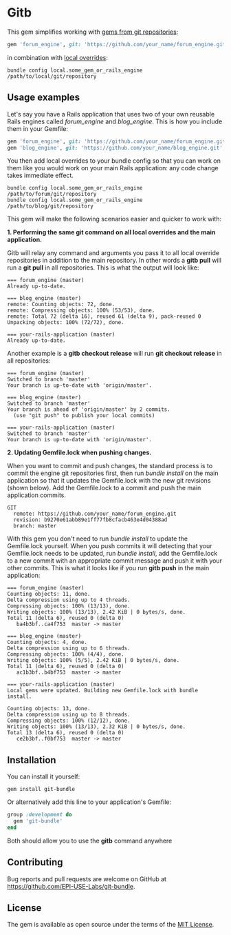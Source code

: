 # Gitb

This gem simplifies working with [gems from git repositories](http://bundler.io/v1.5/git.html):
```ruby
gem 'forum_engine', git: 'https://github.com/your_name/forum_engine.git', branch: :master
```
in combination with [local overrides](http://bundler.io/v1.5/git.html#local):
```shell
bundle config local.some_gem_or_rails_engine /path/to/local/git/repository
```

## Usage examples

Let's say you have a Rails application that uses two of your own reusable Rails engines called *forum_engine* and
*blog_engine*.  This is how you include them in your Gemfile:
```ruby
gem 'forum_engine', git: 'https://github.com/your_name/forum_engine.git', branch: :master
gem 'blog_engine', git: 'https://github.com/your_name/blog_engine.git', branch: :master
```

You then add local overrides to your bundle config so that you can work on them like you would work on your main Rails
application: any code change takes immediate effect.
```
bundle config local.some_gem_or_rails_engine /path/to/forum/git/repository
bundle config local.some_gem_or_rails_engine /path/to/blog/git/repository
```

This gem will make the following scenarios easier and quicker to work with:

**1. Performing the same git command on all local overrides and the main application.**

Gitb will relay any command and arguments you pass it to all local override repositories in addition to the main
repository.  In other words a **gitb pull** will run a **git pull** in all repositories.  This is what the output
will look like:
```
=== forum_engine (master)
Already up-to-date.

=== blog_engine (master)
remote: Counting objects: 72, done.
remote: Compressing objects: 100% (53/53), done.
remote: Total 72 (delta 16), reused 61 (delta 9), pack-reused 0
Unpacking objects: 100% (72/72), done.

=== your-rails-application (master)
Already up-to-date.
```

Another example is a **gitb checkout release** will run **git checkout release** in all repositories:
```
=== forum_engine (master)
Switched to branch 'master'
Your branch is up-to-date with 'origin/master'.

=== blog_engine (master)
Switched to branch 'master'
Your branch is ahead of 'origin/master' by 2 commits.
  (use "git push" to publish your local commits)

=== your-rails-application (master)
Switched to branch 'master'
Your branch is up-to-date with 'origin/master'.
```

**2. Updating Gemfile.lock when pushing changes.**

When you want to commit and push changes, the standard process is to commit the engine git repositories first, then
run *bundle install* on the main application so that it updates the Gemfile.lock with the new git revisions (shown
below).  Add the Gemfile.lock to a commit and push the main application commits.
```
GIT
  remote: https://github.com/your_name/forum_engine.git
  revision: b9270e61abb89e1ff77fb8cfacb463e4d04388ad
  branch: master
```

With this gem you don't need to run *bundle install* to update the Gemfile.lock yourself.  When you push commits it will
detecting that your Gemfile.lock needs to be updated, run *bundle install*, add the Gemfile.lock to a new commit with an
appropriate commit message and push it with your other commits.  This is what it looks like if you run **gitb push** in
the main application:

```
=== forum_engine (master)
Counting objects: 11, done.
Delta compression using up to 4 threads.
Compressing objects: 100% (13/13), done.
Writing objects: 100% (13/13), 2.42 KiB | 0 bytes/s, done.
Total 11 (delta 6), reused 0 (delta 0)
   ba4b3bf..ca4f753  master -> master

=== blog_engine (master)
Counting objects: 4, done.
Delta compression using up to 6 threads.
Compressing objects: 100% (4/4), done.
Writing objects: 100% (5/5), 2.42 KiB | 0 bytes/s, done.
Total 11 (delta 6), reused 0 (delta 0)
   ac1b3bf..b4bf753  master -> master

=== your-rails-application (master)
Local gems were updated. Building new Gemfile.lock with bundle install.

Counting objects: 13, done.
Delta compression using up to 8 threads.
Compressing objects: 100% (12/12), done.
Writing objects: 100% (13/13), 2.32 KiB | 0 bytes/s, done.
Total 13 (delta 6), reused 0 (delta 0)
   ce2b3bf..f0bf753  master -> master
```

## Installation

You can install it yourself:

```
gem install git-bundle
```

Or alternatively add this line to your application's Gemfile:

```ruby
group :development do
  gem 'git-bundle'
end
```

Both should allow you to use the **gitb** command anywhere

## Contributing

Bug reports and pull requests are welcome on GitHub at https://github.com/EPI-USE-Labs/git-bundle.

## License

The gem is available as open source under the terms of the [MIT License](http://opensource.org/licenses/MIT).
